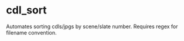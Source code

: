 # cdl_sort
Automates sorting cdls/jpgs by scene/slate number. Requires regex for filename convention.
